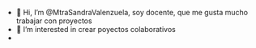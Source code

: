 - 👋 Hi, I’m @MtraSandraValenzuela, soy docente, que me gusta mucho trabajar con proyectos
- 👀 I’m interested in crear poyectos colaborativos
-

<!---
sandra2210/sandra2210 is a ✨ special ✨ repository because its `README.md` (this file) appears on your GitHub profile.
You can click the Preview link to take a look at your changes.
--->
